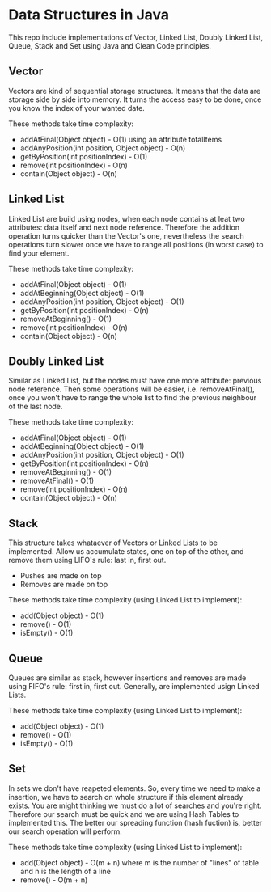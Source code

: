 # Data Structures in Java
This repo include implementations of Vector, Linked List, Doubly Linked List, Queue, Stack and Set using Java and Clean Code principles.


## Vector
Vectors are kind of sequential storage structures. It means that the data are storage side by side into memory. It turns the access easy to be done, once you know the index of your wanted date.

These methods take time complexity:

* addAtFinal(Object object) - O(1) using an attribute totalItems
* addAnyPosition(int position, Object object) - O(n)
* getByPosition(int positionIndex) - O(1)
* remove(int positionIndex) - O(n)
* contain(Object object) - O(n)


## Linked List

Linked List are build using nodes, when each node contains at leat two attributes: data itself and next node reference. Therefore the addition operation turns quicker than the Vector's one, nevertheless the search operations turn slower once we have to range all positions (in worst case) to find your element.

These methods take time complexity:

* addAtFinal(Object object) - O(1)
* addAtBeginning(Object object) - O(1) 
* addAnyPosition(int position, Object object) - O(1)
* getByPosition(int positionIndex) - O(n)
* removeAtBeginning() - O(1)
* remove(int positionIndex) - O(n)
* contain(Object object) - O(n)

## Doubly Linked List

Similar as Linked List, but the nodes must have one more attribute: previous node reference. Then some operations will be easier, i.e. removeAtFinal(), once you won't have to range the whole list to find the previous neighbour of the last node.

These methods take time complexity:

* addAtFinal(Object object) - O(1)
* addAtBeginning(Object object) - O(1) 
* addAnyPosition(int position, Object object) - O(1)
* getByPosition(int positionIndex) - O(n)
* removeAtBeginning() - O(1)
* removeAtFinal() - O(1)
* remove(int positionIndex) - O(n)
* contain(Object object) - O(n)

## Stack

This structure takes whataever of Vectors or Linked Lists to be implemented. Allow us accumulate states, one on top of the other, and remove them using LIFO's rule: last in, first out.

- Pushes are made on top
- Removes are made on top

These methods take time complexity (using Linked List to implement):

* add(Object object) - O(1)
* remove() - O(1)
* isEmpty() - O(1)

## Queue

Queues are similar as stack, however insertions and removes are made using FIFO's rule: first in, first out. Generally, are implemented usign Linked Lists.

These methods take time complexity (using Linked List to implement):

* add(Object object) - O(1)
* remove() - O(1)
* isEmpty() - O(1)

## Set

In sets we don't have reapeted elements. So, every time we need to make a insertion, we have to search on whole structure if this element already exists. You are might thinking we must do a lot of searches and you're right. Therefore our search must be quick and we are using Hash Tables to implemented this. The better our spreading function (hash fuction) is, better our search operation will perform.

These methods take time complexity (using Linked List to implement):

* add(Object object) - O(m + n) where m is the number of "lines" of table and n is the length of a line
* remove() - O(m + n)

